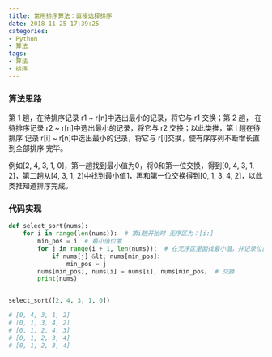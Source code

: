 ```yaml
---
title: 常用排序算法：直接选择排序
date: 2018-11-25 17:39:25
categories: 
- Python
- 算法
tags:
- 算法
- 排序
---
```

### 算法思路

第 1 趟，在待排序记录 r1 ~ r[n]中选出最小的记录，将它与 r1 交换；第 2 趟， 在待排序记录 r2 ~ r[n]中选出最小的记录，将它与 r2 交换；以此类推，第 i 趟在待排序 记录 r[i] ~ r[n]中选出最小的记录，将它与 r[i]交换，使有序序列不断增长直到全部排序 完毕。

例如[2, 4, 3, 1, 0]，第一趟找到最小值为0，将0和第一位交换，得到[0, 4, 3, 1, 2]，第二趟从[4, 3, 1, 2]中找到最小值1，再和第一位交换得到[0, 1, 3, 4, 2]，以此类推知道排序完成。

### 代码实现

```python
def select_sort(nums):
    for i in range(len(nums)):  # 第i趟开始时 无序区为：[i:]
        min_pos = i  # 最小值位置
        for j in range(i + 1, len(nums)):  # 在无序区里面找最小值，并记录位置
            if nums[j] &lt; nums[min_pos]:
                min_pos = j
        nums[min_pos], nums[i] = nums[i], nums[min_pos]  # 交换
        print(nums)


select_sort([2, 4, 3, 1, 0])

# [0, 4, 3, 1, 2]
# [0, 1, 3, 4, 2]
# [0, 1, 2, 4, 3]
# [0, 1, 2, 3, 4]
# [0, 1, 2, 3, 4]
```